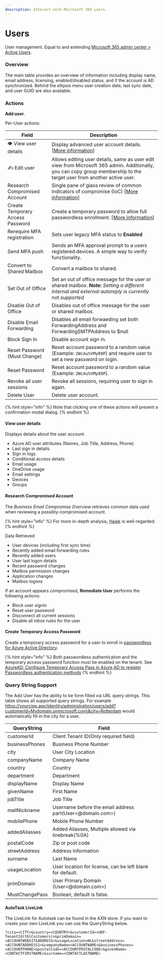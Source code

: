 ```yaml
---
description: Interact with Microsoft 365 users.
---
```


# Users

User management. Equal to and extending [Microsoft 365 admin center > Active Users](https://admin.microsoft.com/Adminportal/Home#/users).

### Overview

The main table provides an overview of information including display name, email address, licensing, enabled/disabled status, and if the account is AD synchronized. Behind the ellipsis menu user creation date, last sync date, and user GUID are also available.

### Actions

**Add user**.

Per-User actions:

| Field                            | Description                                                                                                                                                            |
| -------------------------------- | ---------------------------------------------------------------------------------------------------------------------------------------------------------------------- |
| 👁 View user details             | Display advanced user account details. \[[More information](users.md#view-user-details)]                                                                               |
| ✍️ Edit user                     | Allows editing user details, same as user edit view from Microsoft 365 admin. Additionally, you can copy group membership to the target user from another active user. |
| Research Compromised Account     | Single pane of glass review of common indicators of compromise (IoC) \[[More information](users.md#research-compromised-account)]                                      |
| Create Temporary Access Password | Create a temporary password to allow full passwordless enrollment. \[[More information](users.md#create-temporary-access-password)]                                    |
| Rerequire MFA registration       | Sets user legacy MFA status to **Enabled**                                                                                                                             |
| Send MFA push                    | Sends an MFA approval prompt to a users registered devices. A simple way to verify functionality.                                                                      |
| Convert to Shared Mailbox        | Convert a mailbox to shared.                                                                                                                                           |
| Set Out of Office                | Set an out of office message for the user or shared mailbox. **Note:** _Setting a different internal and external autoreply is currently not supported_                |
| Disable Out of Office            | Disables out of office message for the user or shared mailbox.                                                                                                         |
| Disable Email Forwarding         | Disables all email forwaeding set both ForwardingAddress and ForwardingSMTPAddress to $null                                                                            |
| Block Sign In                    | Disable account sign in.                                                                                                                                               |
| Reset Password (Must Change)     | Reset account password to a random value (Example: `2WcAu%VMy89P`) and require user to set a new password on login.                                                    |
| Reset Password                   | Reset account password to a random value (Example: `2WcAu%VMy89P`).                                                                                                    |
| Revoke all user sessions         | Revoke all sessions, requiring user to sign in again.                                                                                                                  |
| Delete User                      | Delete user account.                                                                                                                                                   |

{% hint style="info" %}
Note that clicking one of these actions will present a confirmation modal dialog.
{% endhint %}

#### View user details

Displays details about the user account.

* Azure AD user attributes (Names, Job Title, Address, Phone)
* Last sign in details
* Sign in logs
* Conditional access details
* Email usage
* OneDrive usage
* Email settings
* Devices
* Groups

#### Research Compromised Account

The _Business Email Compromise Overview_ retrieves common data used when reviewing a possibly-compromised account.

{% hint style="info" %}
For more in-depth analysis, [Hawk](https://cloudforensicator.com/) is well-regarded.
{% endhint %}

Data Retrieved

* User devices (including first sync time)
* Recently added email forwarding rules
* Recently added users
* User last logon details
* Recent password changes
* Mailbox permission changes
* Application changes
* Mailbox logons

If an account appears compromised, **Remediate User** performs the following actions:

* Block user signin
* Reset user password
* Disconnect all current sessions
* Disable all inbox rules for the user

#### Create Temporary Access Password

Create a temporary access password for a user to enroll in [passwordless for Azure Active Directory](https://docs.microsoft.com/en-us/azure/active-directory/authentication/concept-authentication-passwordless).

{% hint style="info" %}
Both passwordless authentication and the temporary access password function must be enabled on the tenant. See [AzureAD: Configure Temporary Access Pass in Azure AD to register Passwordless authentication methods](https://docs.microsoft.com/en-us/azure/active-directory/authentication/howto-authentication-temporary-access-pass)
{% endhint %}

### Query String Support

The Add User has the ability to be form filled via URL query strings. This table shows all supported query strings. For example https://yourcipp.app/identity/administration/users/add?customerId=Mydomain.onmicrosoft.com\&city=Rotterdam would automatically fill in the city for a user.

| QueryString    | Field                                                     |
| -------------- | --------------------------------------------------------- |
| customerId     | Client Tenant ID(Only required field)                     |
| businessPhones | Business Phone Number                                     |
| city           | User City Location                                        |
| companyName    | Company Name                                              |
| country        | Country                                                   |
| department     | Department                                                |
| displayName    | Display Name                                              |
| givenName      | First Name                                                |
| jobTitle       | Job Title                                                 |
| mailNickname   | Username before the email address part(User<@domain.com>) |
| mobilePhone    | Mobile Phone Number                                       |
| addedAliasses  | Added Aliasses, Multiple allowed via linebreak(%0A)       |
| postalCode     | Zip or post code                                          |
| streetAddress  | Address information                                       |
| surname        | Last Name                                                 |
| usageLocation  | User location for license, can be left blank for default. |
| primDomain     | User Primary Domain (User<@domain.com>)                   |
| MustChangePass | Boolean, default is false.                                |

#### AutoTask LiveLink

The LiveLink for Autotask can be found in the AXN store. If you want to create your own LiveLink you can use the QueryString below.

```
?city=<CITY>&country=<COUNTRY>&customerId=<UDF-TenantId(tblCustomers)>&primDomain=<ACCOUNTWEBSITEADDRESS>&usageLocation=NL&streetAddress=<ACCOUNTADDRESS1>&companyName=<ACCOUNTNAME>&businessPhones=<ACCOUNTPHONE>&postalCode=<ACCOUNTPOSTALCODE>&givenName=<CONTACTFIRSTNAME>&surname=<CONTACTLASTNAME>
```

###
